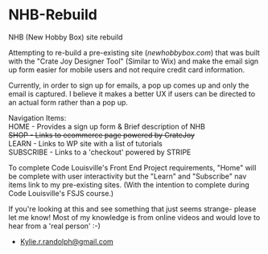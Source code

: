 # NHB-Rebuild
NHB (New Hobby Box) site rebuild

Attempting to re-build a pre-existing site (<i>newhobbybox.com</i>) that was built with the "Crate Joy Designer Tool" (Similar to Wix) and make the email sign up form easier for mobile users and not require credit card information. 

Currently, in order to sign up for emails, a pop up comes up and only the email is captured. I believe it makes a better UX if users can be directed to an actual form rather than a pop up. 

Navigation Items:<br>
    HOME - Provides a sign up form & Brief description of NHB<br>
    <strike>SHOP - Links to ecommerce page powered by CrateJoy<br></strike>
    LEARN - Links to WP site with a list of tutorials<br>
    SUBSCRIBE - Links to a 'checkout' powered by STRIPE<br>
    
    
    
    
To complete Code Louisville's Front End Project requirements, "Home" will be complete with user interactivity but the "Learn" and "Subscribe" nav items link to my pre-existing sites. (With the intention to complete during Code Louisville's FSJS course.) 


If you're looking at this and see something that just seems strange- please let me know! Most of my knowledge is from online videos and would love to hear from a 'real person' :-) 

- Kylie.r.randolph@gmail.com
  
    
    
